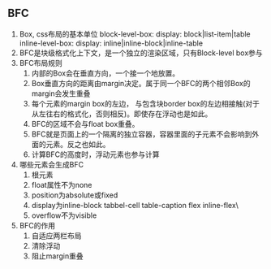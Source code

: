 ## BFC
1. Box, css布局的基本单位
    block-level-box: display: block|list-item|table
    inline-level-box: display: inline|inline-block|inline-table
2. BFC是块级格式化上下文，是一个独立的渲染区域，只有Block-level box参与
3. BFC布局规则
    1. 内部的Box会在垂直方向，一个接一个地放置。
    2. Box垂直方向的距离由margin决定。属于同一个BFC的两个相邻Box的margin会发生重叠
    3. 每个元素的margin box的左边， 与包含块border box的左边相接触(对于从左往右的格式化，否则相反)。即使存在浮动也是如此。
    4. BFC的区域不会与float box重叠。
    5. BFC就是页面上的一个隔离的独立容器，容器里面的子元素不会影响到外面的元素。反之也如此。
    6. 计算BFC的高度时，浮动元素也参与计算
4. 哪些元素会生成BFC
    1. 根元素
    2. float属性不为none
    3. position为absolute或fixed
    4. display为inline-block tabbel-cell table-caption flex inline-flex\
    5. overflow不为visible
1. BFC的作用
    1. 自适应两栏布局
    2. 清除浮动
    3. 阻止margin重叠
